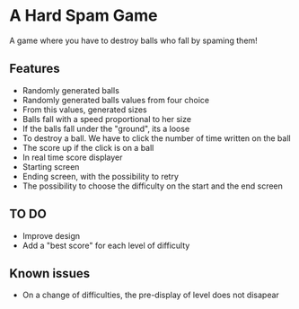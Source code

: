 # A Hard Spam Game

A game where you have to destroy balls who fall by spaming them!

## Features

- Randomly generated balls
- Randomly generated balls values from four choice
- From this values, generated sizes
- Balls fall with a speed proportional to her size
- If the balls fall under the "ground", its a loose
- To destroy a ball. We have to click the number of time written on the ball
- The score up if the click is on a ball
- In real time score displayer
- Starting screen
- Ending screen, with the possibility to retry
- The possibility to choose the difficulty on the start and the end screen

## TO DO

- Improve design
- Add a "best score" for each level of difficulty

## Known issues

- On a change of difficulties, the pre-display of level does not disapear